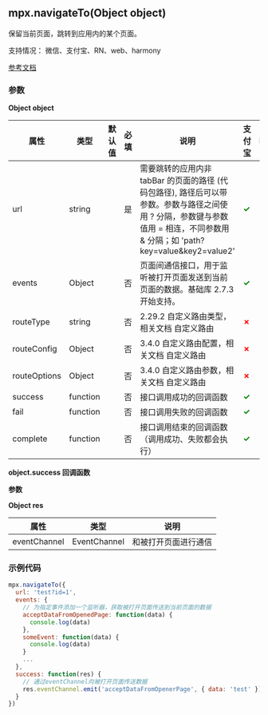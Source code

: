 ## mpx.navigateTo(Object object)

保留当前页面，跳转到应用内的某个页面。

支持情况： 微信、支付宝、RN、web、harmony

[参考文档](https://developers.weixin.qq.com/miniprogram/dev/api/route/wx.navigateTo.html)

### 参数

**Object object**

| 属性         | 类型     | 默认值 | 必填 | 说明 | 支付宝 | RN/harmony | web |
|--------------|----------|--------|------|------|--------|------------|-----|
| url          | string   |        | 是   | 需要跳转的应用内非 tabBar 的页面的路径 (代码包路径), 路径后可以带参数。参数与路径之间使用 ? 分隔，参数键与参数值用 = 相连，不同参数用 & 分隔；如 'path?key=value&key2=value2' | <span style="color: green; font-weight: bold;">✓</span> | <span style="color: green; font-weight: bold;">✓</span> | <span style="color: green; font-weight: bold;">✓</span> |
| events       | Object   |        | 否   | 页面间通信接口，用于监听被打开页面发送到当前页面的数据。基础库 2.7.3 开始支持。 | <span style="color: green; font-weight: bold;">✓</span> | <span style="color: green; font-weight: bold;">✓</span> | <span style="color: green; font-weight: bold;">✓</span> |
| routeType    | string   |        | 否   | 2.29.2 自定义路由类型，相关文档 自定义路由 | <span style="color: red; font-weight: bold;">✗</span> | <span style="color: red; font-weight: bold;">✗</span> | <span style="color: red; font-weight: bold;">✗</span> |
| routeConfig  | Object   |        | 否   | 3.4.0 自定义路由配置，相关文档 自定义路由 | <span style="color: red; font-weight: bold;">✗</span> | <span style="color: red; font-weight: bold;">✗</span> | <span style="color: red; font-weight: bold;">✗</span> |
| routeOptions | Object   |        | 否   | 3.4.0 自定义路由参数，相关文档 自定义路由 | <span style="color: red; font-weight: bold;">✗</span> | <span style="color: red; font-weight: bold;">✗</span> | <span style="color: red; font-weight: bold;">✗</span> |
| success      | function |        | 否   | 接口调用成功的回调函数 | <span style="color: green; font-weight: bold;">✓</span> | <span style="color: green; font-weight: bold;">✓</span> | <span style="color: green; font-weight: bold;">✓</span> |
| fail         | function |        | 否   | 接口调用失败的回调函数 | <span style="color: green; font-weight: bold;">✓</span> | <span style="color: green; font-weight: bold;">✓</span> | <span style="color: green; font-weight: bold;">✓</span> |
| complete     | function |        | 否   | 接口调用结束的回调函数（调用成功、失败都会执行） | <span style="color: green; font-weight: bold;">✓</span> | <span style="color: green; font-weight: bold;">✓</span> | <span style="color: green; font-weight: bold;">✓</span> |

**object.success 回调函数**

**参数**

**Object res**

| 属性         | 类型         | 说明                     |
|--------------|--------------|--------------------------|
| eventChannel | EventChannel | 和被打开页面进行通信     |



### 示例代码
```js
mpx.navigateTo({
  url: 'test?id=1',
  events: {
    // 为指定事件添加一个监听器，获取被打开页面传送到当前页面的数据
    acceptDataFromOpenedPage: function(data) {
      console.log(data)
    },
    someEvent: function(data) {
      console.log(data)
    }
    ...
  },
  success: function(res) {
    // 通过eventChannel向被打开页面传送数据
    res.eventChannel.emit('acceptDataFromOpenerPage', { data: 'test' })
  }
})

```